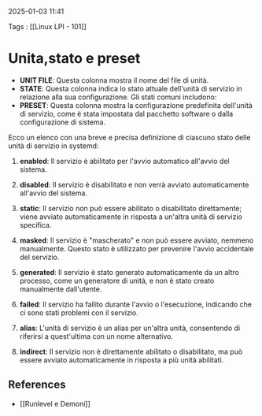 2025-01-03 11:41

Tags : [[Linux LPI - 101]]

# Unita,stato e preset

- **UNIT FILE**: Questa colonna mostra il nome del file di unità. 
- **STATE**:  Questa colonna indica lo stato attuale dell'unità di servizio in relazione alla sua configurazione. Gli stati comuni includono:
- **PRESET**: Questa colonna mostra la configurazione predefinita dell'unità di servizio, come è stata impostata dal pacchetto software o dalla configurazione di sistema.
    
Ecco un elenco con una breve e precisa definizione di ciascuno stato delle unità di servizio in systemd:

1. **enabled**: Il servizio è abilitato per l'avvio automatico all'avvio del sistema.
    
2. **disabled**: Il servizio è disabilitato e non verrà avviato automaticamente all'avvio del sistema.
    
3. **static**: Il servizio non può essere abilitato o disabilitato direttamente; viene avviato automaticamente in risposta a un'altra unità di servizio specifica.
    
4. **masked**: Il servizio è "mascherato" e non può essere avviato, nemmeno manualmente. Questo stato è utilizzato per prevenire l'avvio accidentale del servizio.
    
5. **generated**: Il servizio è stato generato automaticamente da un altro processo, come un generatore di unità, e non è stato creato manualmente dall'utente.
    
6. **failed**: Il servizio ha fallito durante l'avvio o l'esecuzione, indicando che ci sono stati problemi con il servizio.
    
9. **alias**: L'unità di servizio è un alias per un'altra unità, consentendo di riferirsi a quest'ultima con un nome alternativo.
    
10. **indirect**: Il servizio non è direttamente abilitato o disabilitato, ma può essere avviato automaticamente in risposta a più unità abilitati.
## References

- [[Runlevel e Demoni]]
